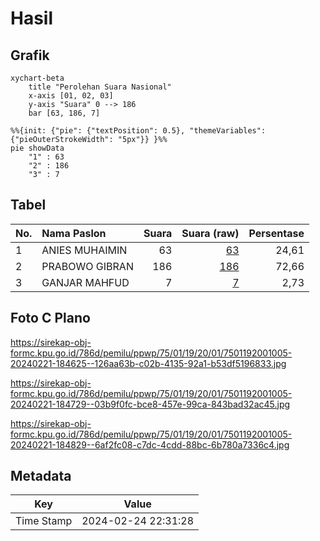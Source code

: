 # Hasil

## Grafik

```mermaid
xychart-beta
    title "Perolehan Suara Nasional"
    x-axis [01, 02, 03]
    y-axis "Suara" 0 --> 186
    bar [63, 186, 7]
```

```mermaid
%%{init: {"pie": {"textPosition": 0.5}, "themeVariables": {"pieOuterStrokeWidth": "5px"}} }%%
pie showData
    "1" : 63
    "2" : 186
    "3" : 7
```

## Tabel

| No. | Nama Paslon    | Suara | Suara (raw) | Persentase |
|:--- |:-------------- | -----:| -----------:| ----------:|
| 1   | ANIES MUHAIMIN | 63    | [63][p-1]   | 24,61      |
| 2   | PRABOWO GIBRAN | 186   | [186][p-2]  | 72,66      |
| 3   | GANJAR MAHFUD  | 7     | [7][p-3]    | 2,73       |


[p-1]: https://github.com/gigit-pemilu/pemilu-2024/blob/main/pilpres/hitung-suara/sub/75-gorontalo/sub/01-gorontalo/sub/19-tabongo/sub/2001-tabongo-timur/sub/005-tps/sub/paslon-1.txt
[p-2]: https://github.com/gigit-pemilu/pemilu-2024/blob/main/pilpres/hitung-suara/sub/75-gorontalo/sub/01-gorontalo/sub/19-tabongo/sub/2001-tabongo-timur/sub/005-tps/sub/paslon-2.txt
[p-3]: https://github.com/gigit-pemilu/pemilu-2024/blob/main/pilpres/hitung-suara/sub/75-gorontalo/sub/01-gorontalo/sub/19-tabongo/sub/2001-tabongo-timur/sub/005-tps/sub/paslon-3.txt

## Foto C Plano

https://sirekap-obj-formc.kpu.go.id/786d/pemilu/ppwp/75/01/19/20/01/7501192001005-20240221-184625--126aa63b-c02b-4135-92a1-b53df5196833.jpg

https://sirekap-obj-formc.kpu.go.id/786d/pemilu/ppwp/75/01/19/20/01/7501192001005-20240221-184729--03b9f0fc-bce8-457e-99ca-843bad32ac45.jpg

https://sirekap-obj-formc.kpu.go.id/786d/pemilu/ppwp/75/01/19/20/01/7501192001005-20240221-184829--6af2fc08-c7dc-4cdd-88bc-6b780a7336c4.jpg


## Metadata

| Key        | Value               |
| ---------- | ------------------- |
| Time Stamp | 2024-02-24 22:31:28 |



